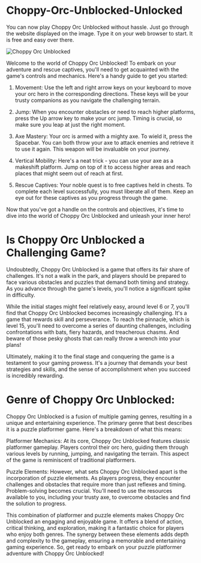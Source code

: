 # Choppy-Orc-Unblocked-Unlocked
You can now play Choppy Orc Unblocked without hassle. Just go through the website displayed on the image. Type it on your web browser to start. It is free and easy over there.

![Choppy Orc Unblocked](https://i.postimg.cc/Sx56GvmL/14.png)

Welcome to the world of Choppy Orc Unblocked! To embark on your adventure and rescue captives, you'll need to get acquainted with the game's controls and mechanics. Here's a handy guide to get you started:

1. Movement: Use the left and right arrow keys on your keyboard to move your orc hero in the corresponding directions. These keys will be your trusty companions as you navigate the challenging terrain.

2. Jump: When you encounter obstacles or need to reach higher platforms, press the Up arrow key to make your orc jump. Timing is crucial, so make sure you leap at just the right moment.

3. Axe Mastery: Your orc is armed with a mighty axe. To wield it, press the Spacebar. You can both throw your axe to attack enemies and retrieve it to use it again. This weapon will be invaluable on your journey.

4. Vertical Mobility: Here's a neat trick - you can use your axe as a makeshift platform. Jump on top of it to access higher areas and reach places that might seem out of reach at first.

5. Rescue Captives: Your noble quest is to free captives held in chests. To complete each level successfully, you must liberate all of them. Keep an eye out for these captives as you progress through the game.

Now that you've got a handle on the controls and objectives, it's time to dive into the world of Choppy Orc Unblocked and unleash your inner hero!

# Is Choppy Orc Unblocked a Challenging Game?

Undoubtedly, Choppy Orc Unblocked is a game that offers its fair share of challenges. It's not a walk in the park, and players should be prepared to face various obstacles and puzzles that demand both timing and strategy. As you advance through the game's levels, you'll notice a significant spike in difficulty.

While the initial stages might feel relatively easy, around level 6 or 7, you'll find that Choppy Orc Unblocked becomes increasingly challenging. It's a game that rewards skill and perseverance. To reach the pinnacle, which is level 15, you'll need to overcome a series of daunting challenges, including confrontations with bats, fiery hazards, and treacherous chasms. And beware of those pesky ghosts that can really throw a wrench into your plans!

Ultimately, making it to the final stage and conquering the game is a testament to your gaming prowess. It's a journey that demands your best strategies and skills, and the sense of accomplishment when you succeed is incredibly rewarding.

# Genre of Choppy Orc Unblocked:

Choppy Orc Unblocked is a fusion of multiple gaming genres, resulting in a unique and entertaining experience. The primary genre that best describes it is a puzzle platformer game. Here's a breakdown of what this means:

Platformer Mechanics: At its core, Choppy Orc Unblocked features classic platformer gameplay. Players control their orc hero, guiding them through various levels by running, jumping, and navigating the terrain. This aspect of the game is reminiscent of traditional platformers.

Puzzle Elements: However, what sets Choppy Orc Unblocked apart is the incorporation of puzzle elements. As players progress, they encounter challenges and obstacles that require more than just reflexes and timing. Problem-solving becomes crucial. You'll need to use the resources available to you, including your trusty axe, to overcome obstacles and find the solution to progress.

This combination of platformer and puzzle elements makes Choppy Orc Unblocked an engaging and enjoyable game. It offers a blend of action, critical thinking, and exploration, making it a fantastic choice for players who enjoy both genres. The synergy between these elements adds depth and complexity to the gameplay, ensuring a memorable and entertaining gaming experience. So, get ready to embark on your puzzle platformer adventure with Choppy Orc Unblocked!
